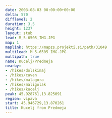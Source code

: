 ```yaml
---
date: 2003-08-03 00:00:00+00:00
delta: 570
difflevel: 2
duration: 3.5
height: 1237
layout: stub
lead: M_5-6505_IMG.JPG
map: 1
maplink: https://mapzs.projekti.si/path/31049
multilead: M_5-6505_IMG.JPG
multipath: true
name: Kucelj/Predmeja
nearby:
- /hikes/dolskimaj
- /hikes/caven
- /hikes/malagora
- /hikes/maligolak
- /hikes/kucelj
peak: 45.928761,13.825091
region: vipava
start: 45.946729,13.870261
title: Kucelj from Predmeja
---
```

